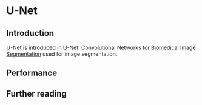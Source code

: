 # U-Net

## Introduction
U-Net is introduced in [U-Net: Convolutional Networks for Biomedical Image Segmentation](https://arxiv.org/pdf/1505.04597)
used for image segmentation.

## Performance


## Further reading

